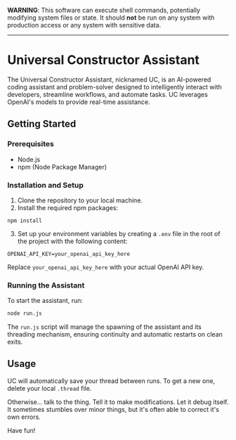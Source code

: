 **WARNING**: This software can execute shell commands, potentially modifying system files or state. It should **not** be run on any system with production access or any system with sensitive data.

---

# Universal Constructor Assistant

The Universal Constructor Assistant, nicknamed UC, is an AI-powered coding assistant and problem-solver designed to intelligently interact with developers, streamline workflows, and automate tasks. UC leverages OpenAI's models to provide real-time assistance.

## Getting Started

### Prerequisites
- Node.js
- npm (Node Package Manager)

### Installation and Setup
1. Clone the repository to your local machine.
2. Install the required npm packages:

```
npm install
```

3. Set up your environment variables by creating a `.env` file in the root of the project with the following content:

```
OPENAI_API_KEY=your_openai_api_key_here
```

Replace `your_openai_api_key_here` with your actual OpenAI API key.

### Running the Assistant
To start the assistant, run:

```bash
node run.js
```

The `run.js` script will manage the spawning of the assistant and its threading mechanism, ensuring continuity and automatic restarts on clean exits.

## Usage

UC will automatically save your thread between runs. To get a new one, delete your local `.thread` file.

Otherwise... talk to the thing. Tell it to make modifications. Let it debug itself. It sometimes stumbles over minor things, but it's often able to correct it's own errors.

Have fun!
